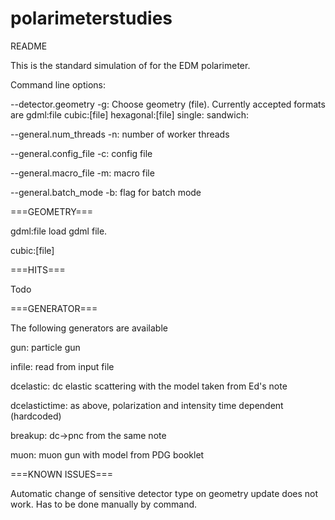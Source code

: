 
polarimeterstudies
==================
README

This is the standard simulation of for the EDM polarimeter.

Command line options:

--detector.geometry -g: Choose geometry (file). Currently accepted formats are gdml:file cubic:[file] hexagonal:[file] single: sandwich:

--general.num_threads -n: number of worker threads

--general.config_file -c: config file

--general.macro_file -m: macro file

--general.batch_mode -b: flag for batch mode



===GEOMETRY===

gdml:file load gdml file.

cubic:[file]

===HITS===

Todo

===GENERATOR===

The following generators are available

gun: particle gun

infile: read from input file

dcelastic: dc elastic scattering with the model taken from Ed's note

dcelastictime: as above, polarization and intensity time dependent (hardcoded)

breakup: dc->pnc from the same note

muon: muon gun with model from PDG booklet

===KNOWN ISSUES===

Automatic change of sensitive detector type on geometry update does not work. Has to be done manually by command.

